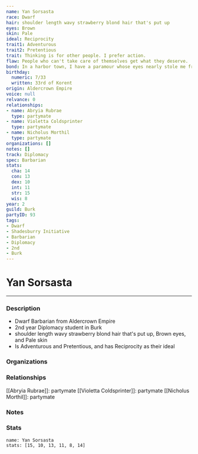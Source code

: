 ```yaml
---
name: Yan Sorsasta
race: Dwarf
hair: shoulder length wavy strawberry blond hair that's put up
eyes: Brown
skin: Pale
ideal: Reciprocity
trait1: Adventurous
trait2: Pretentious
trait: Thinking is for other people. I prefer action.
flaw: People who can't take care of themselves get what they deserve.
bond: In a harbor town, I have a paramour whose eyes nearly stole me from the sea.
birthday:
  numeric: 7/33
  written: 33rd of Korent
origin: Aldercrown Empire
voice: null
relvance: 0
relationships:
- name: Abryia Rubrae
  type: partymate
- name: Violetta Coldsprinter
  type: partymate
- name: Nicholus Morthil
  type: partymate
organizations: []
notes: []
track: Diplomacy
spec: Barbarian
stats:
  cha: 14
  con: 13
  dex: 10
  int: 11
  str: 15
  wis: 8
year: 2
guild: Burk
partyID: 93
tags:
- Dwarf
- Shadesburry Initiative
- Barbarian
- Diplomacy
- 2nd
- Burk
---
```

# Yan Sorsasta
---
### Description
- Dwarf Barbarian from Aldercrown Empire
- 2nd year Diplomacy student in Burk
- shoulder length wavy strawberry blond hair that's put up, Brown eyes, and Pale skin
- Is Adventurous and Pretentious, and has Reciprocity as their ideal

### Organizations

### Relationships
[[Abryia Rubrae]]: partymate
[[Violetta Coldsprinter]]: partymate
[[Nicholus Morthil]]: partymate

### Notes

### Stats
```statblock
name: Yan Sorsasta
stats: [15, 10, 13, 11, 8, 14]
```